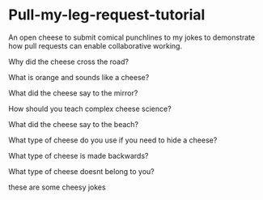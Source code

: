 # Pull-my-leg-request-tutorial
An open cheese to submit comical punchlines to my jokes to demonstrate how pull requests can enable collaborative working.

Why did the cheese cross the road?

What is orange and sounds like a cheese?

What did the cheese say to the mirror?

How should you teach complex cheese science?

What did the cheese say to the beach?

What type of cheese do you use if you need to hide a cheese?

What type of cheese is made backwards?

What type of cheese doesnt belong to you?


these are some cheesy jokes

